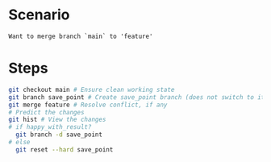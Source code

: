 <!-- source: https://think-like-a-git.net/sections/testing-out-merges/the-savepoint-pattern.html -->

# Scenario
```
Want to merge branch `main` to 'feature'
```

# Steps
```bash
git checkout main # Ensure clean working state
git branch save_point # Create save_point branch (does not switch to it)
git merge feature # Resolve conflict, if any
# Predict the changes
git hist # View the changes
# if happy_with_result?
  git branch -d save_point
# else
  git reset --hard save_point
```
